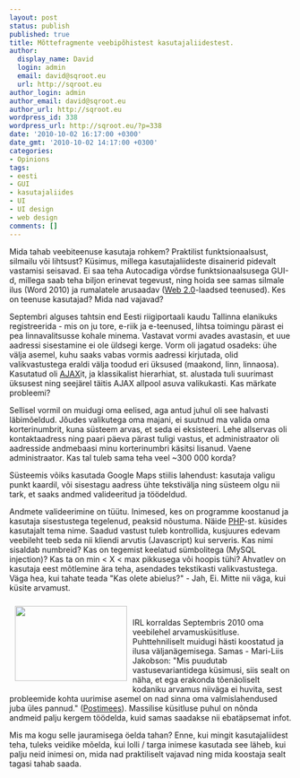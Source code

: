 ```yaml
---
layout: post
status: publish
published: true
title: Mõttefragmente veebipõhistest kasutajaliidestest.
author:
  display_name: David
  login: admin
  email: david@sqroot.eu
  url: http://sqroot.eu
author_login: admin
author_email: david@sqroot.eu
author_url: http://sqroot.eu
wordpress_id: 338
wordpress_url: http://sqroot.eu/?p=338
date: '2010-10-02 16:17:00 +0300'
date_gmt: '2010-10-02 14:17:00 +0300'
categories:
- Opinions
tags:
- eesti
- GUI
- kasutajaliides
- UI
- UI design
- web design
comments: []
---
```

<p>Mida tahab veebiteenuse kasutaja rohkem? Praktilist funktsionaalsust, silmailu v&otilde;i lihtsust? K&uuml;simus, millega kasutajaliideste disainerid pidevalt vastamisi seisavad. Ei saa teha Autocadiga v&otilde;rdse funktsionaalsusega GUI-d, millega saab teha biljon erinevat tegevust, ning hoida see samas silmale ilus (Word 2010) ja rumalatele arusaadav (<a class="zem_slink" href="http://en.wikipedia.org/wiki/Web_2.0" rel="wikipedia" title="Web 2.0">Web 2.0</a>-laadsed teenused). Kes on teenuse kasutajad? Mida nad vajavad?</p>
<p>Septembri alguses tahtsin end Eesti riigiportaali kaudu Tallinna elanikuks registreerida - mis on ju tore, e-riik ja e-teenused, lihtsa toimingu p&auml;rast ei pea linnavalitsusse kohale minema. Vastavat vormi avades avastasin, et uue aadressi sisestamine ei ole &uuml;ldsegi kerge. Vorm oli jagatud osadeks: &uuml;he v&auml;lja asemel, kuhu saaks vabas vormis aadressi kirjutada, olid valikvastustega eraldi v&auml;lja toodud eri &uuml;ksused (maakond, linn, linnaosa). Kasutatud oli <a class="zem_slink" href="http://en.wikipedia.org/wiki/Ajax_%28programming%29" rel="wikipedia" title="Ajax (programming)">AJAX</a>it, ja klassikalist hierarhiat, st. alustada tuli suurimast &uuml;ksusest ning seej&auml;rel t&auml;itis AJAX allpool asuva valikukasti. Kas m&auml;rkate probleemi?</p>
<p>Sellisel vormil on muidugi oma eelised, aga antud juhul oli see halvasti l&auml;bim&otilde;eldud. J&otilde;udes valikutega oma majani, ei suutnud ma valida oma korterinumbrit, kuna s&uuml;steem arvas, et seda ei eksisteeri. Lehe allservas oli kontaktaadress ning paari p&auml;eva p&auml;rast tuligi vastus, et administraator oli aadresside andmebaasi minu korterinumbri k&auml;sitsi lisanud. Vaene administraator. Kas tal tuleb sama teha veel ~300 000 korda?</p>
<p>S&uuml;steemis v&otilde;iks kasutada Google Maps stiilis lahendust: kasutaja valigu punkt kaardil, v&otilde;i sisestagu aadress &uuml;hte tekstiv&auml;lja ning s&uuml;steem olgu nii tark, et saaks andmed valideeritud ja t&ouml;&ouml;deldud.</p>
<p>Andmete valideerimine on t&uuml;&uuml;tu. Inimesed, kes on programme koostanud ja kasutaja sisestustega tegelenud, peaksid n&otilde;ustuma. N&auml;ide <a class="zem_slink" href="http://www.php.net/" rel="homepage" title="PHP">PHP</a>-st. k&uuml;sides kasutajalt tema nime. Saadud vastust tuleb kontrollida, kusjuures edevam veebileht teeb seda nii kliendi arvutis (Javascript) kui serveris. Kas nimi sisaldab numbreid? Kas on tegemist keelatud s&uuml;mbolitega (MySQL injection)? Kas ta on min &lt; X &lt; max pikkusega v&otilde;i hoopis t&uuml;hi? Ahvatlev on kasutaja eest m&otilde;tlemine &auml;ra teha, asendades tekstikasti valikvastustega. V&auml;ga hea, kui tahate teada &quot;Kas olete abielus?&quot; - Jah, Ei. Mitte nii v&auml;ga, kui k&uuml;site arvamust.</p>
<p><a href="http://f.postimees.ee/f/2010/09/19/435123t41h5702.jpg"><img alt="" src="http://f.postimees.ee/f/2010/09/19/435123t41h5702.jpg" style="margin-left: 10px;margin-right: 10px;margin-top: 10px;margin-bottom: 10px;float: left;width: 200px;height: 134px" /></a></p>
<p>&nbsp;</p>
<p>IRL korraldas Septembris 2010 oma veebilehel arvamusk&uuml;sitluse. Puhttehniliselt muidugi h&auml;sti koostatud ja ilusa v&auml;ljan&auml;gemisega. Samas - Mari-Liis Jakobson: &quot;Mis puudutab vastusevariantidega k&uuml;simusi, siis sealt on n&auml;ha, et ega erakonda t&otilde;en&auml;oliselt kodaniku arvamus niiv&auml;ga ei huvita, sest probleemide kohta uurimise asemel on nad sinna oma valmislahendused juba &uuml;les pannud.&quot; (<a href="http://www.postimees.ee/?id=311803">Postimees</a>). Massilise k&uuml;sitluse puhul on n&otilde;nda andmeid palju kergem t&ouml;&ouml;delda, kuid samas saadakse nii ebat&auml;psemat infot.</p>
<p><span style="font-size:14px">Mis ma kogu selle jauramisega &ouml;elda tahan? Enne, kui mingit kasutajaliidest teha, tuleks veidike m&otilde;elda, kui lolli / targa inimese kasutada see l&auml;heb, kui palju neid inimesi on, mida nad praktiliselt vajavad ning mida koostaja sealt tagasi tahab saada.</span></p>
